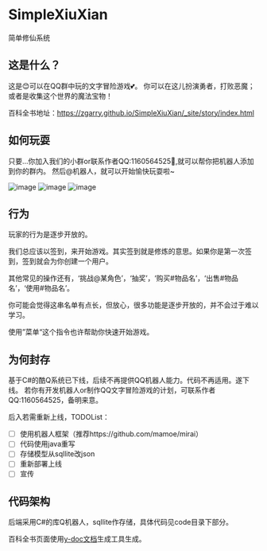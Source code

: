 # SimpleXiuXian

简单修仙系统

## 这是什么？

这是😊可以在QQ群中玩的文字冒险游戏💕。
你可以在这儿扮演勇者，打败恶魔；或者是收集这个世界的魔法宝物！

百科全书地址：https://zgarry.github.io/SimpleXiuXian/_site/story/index.html

## 如何玩耍

只要...你加入我们的小群or联系作者QQ:1160564525🙌,就可以帮你把机器人添加到你的群内。
然后@机器人，就可以开始愉快玩耍啦~

![image](https://user-images.githubusercontent.com/43488431/225171884-cfb4887f-0df9-431f-bf3f-21e7b98545ab.png)
![image](https://user-images.githubusercontent.com/43488431/225172024-842b16a1-6faa-4a5a-9f89-0e6ce2ec0172.png)
![image](https://user-images.githubusercontent.com/43488431/225172057-7175bba9-63e2-4565-a9d1-6f901d91e2b7.png)

## 行为

玩家的行为是逐步开放的。

我们总应该以签到，来开始游戏。其实签到就是修炼的意思。如果你是第一次签到，签到就会为你创建一个用户。

其他常见的操作还有，‘挑战@某角色’，‘抽奖’，‘购买#物品名’，‘出售#物品名’，‘使用#物品名’。

你可能会觉得这串名单有点长，但放心，很多功能是逐步开放的，并不会过于难以学习。

使用”菜单“这个指令也许帮助你快速开始游戏。

## 为何封存

基于C#的酷Q系统已下线，后续不再提供QQ机器人能力。代码不再适用。遂下线。
若你有开发机器人or制作QQ文字冒险游戏的计划，可联系作者QQ:1160564525，备明来意。

后入若需重新上线，TODOList：

* [ ] 使用机器人框架（推荐https://github.com/mamoe/mirai）
* [ ] 代码使用java重写
* [ ] 存储模型从sqllite改json
* [ ] 重新部署上线
* [ ] 宣传

## 代码架构

后端采用C#的库Q机器人，sqllite作存储，具体代码见code目录下部分。

百科全书页面使用[y-doc文档](https://github.com/YMFE/ydoc)生成工具生成。
